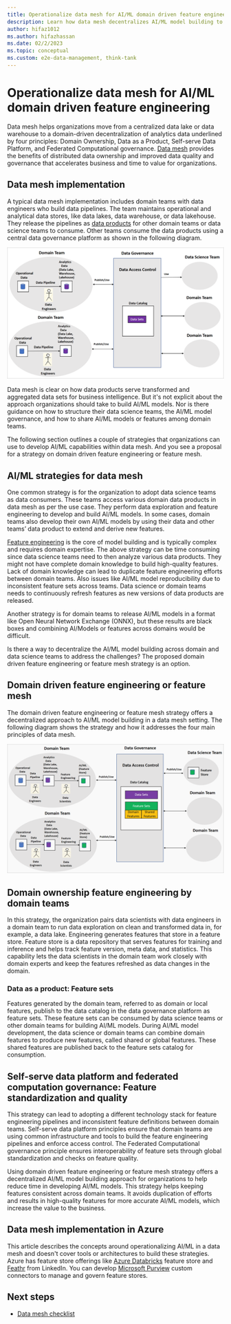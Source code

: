 ```yaml
---
title: Operationalize data mesh for AI/ML domain driven feature engineering
description: Learn how data mesh decentralizes AI/ML model building to help organizations move from a centralized data lake or data warehouse to domain driven, decentralized, distributed data analytics.
author: hifaz1012
ms.author: hifazhassan 
ms.date: 02/2/2023
ms.topic: conceptual
ms.custom: e2e-data-management, think-tank
---
```


# Operationalize data mesh for AI/ML domain driven feature engineering

Data mesh helps organizations move from a centralized data lake or data warehouse to a domain-driven decentralization of analytics data underlined by four principles: Domain Ownership, Data as a Product, Self-serve Data Platform, and Federated Computational governance. [Data mesh](what-is-data-mesh.md) provides the benefits of distributed data ownership and improved data quality and governance that accelerates business and time to value for organizations.

## Data mesh implementation

A typical data mesh implementation includes domain teams with data engineers who build data pipelines. The team maintains operational and analytical data stores, like data lakes, data warehouse, or data lakehouse. They release the pipelines as [data products](what-is-data-product.md) for other domain teams or data science teams to consume. Other teams consume the data products using a central data governance platform as shown in the following diagram.

![Architectural diagram showing a data mesh implementation.](../images/data-mesh-implementation.png)

Data mesh is clear on how data products serve transformed and aggregated data sets for business intelligence. But it's not explicit about the approach organizations should take to build AI/ML models. Nor is there guidance on how to structure their data science teams, the AI/ML model governance, and how to share AI/ML models or features among domain teams.

The following section outlines a couple of strategies that organizations can use to develop AI/ML capabilities within data mesh. And you see a proposal for a strategy on domain driven feature engineering or feature mesh.

## AI/ML strategies for data mesh

One common strategy is for the organization to adopt data science teams as data consumers. These teams access various domain data products in data mesh as per the use case. They perform data exploration and feature engineering to develop and build AI/ML models. In some cases, domain teams also develop their own AI/ML models by using their data and other teams’ data product to extend and derive new features.

[Feature engineering](https://en.wikipedia.org/wiki/Feature_engineering) is the core of model building and is typically complex and requires domain expertise. The above strategy can be time consuming since data science teams need to then analyze various data products. They might not have complete domain knowledge to build high-quality features. Lack of domain knowledge can lead to duplicate feature engineering efforts between domain teams. Also issues like AI/ML model reproducibility due to inconsistent feature sets across teams. Data science or domain teams needs to continuously refresh features as new versions of data products are released.  

Another strategy is for domain teams to release AI/ML models in a format like Open Neural Network Exchange (ONNX), but these results are black boxes and combining AI/Models or features across domains would be difficult.

Is there a way to decentralize the AI/ML model building across domain and data science teams to address the challenges? The proposed domain driven feature engineering or feature mesh strategy is an option.

## Domain driven feature engineering or feature mesh

The domain driven feature engineering or feature mesh strategy offers a decentralized approach to AI/ML model building in a data mesh setting. The following diagram shows the strategy and how it addresses the four main principles of data mesh.

![Architectural diagram showing the domain driven feature engineering and feature mesh strategy.](../images/domain-driven-feature-eng-feature-mesh-strategy.png)

## Domain ownership feature engineering by domain teams

In this strategy, the organization pairs data scientists with data engineers in a domain team to run data exploration on clean and transformed data in, for example, a data lake. Engineering generates features that store in a feature store. Feature store is a data repository that serves features for training and inference and helps track feature version, meta data, and statistics. This capability lets the data scientists in the domain team work closely with domain experts and keep the features refreshed as data changes in the domain.  

### Data as a product: Feature sets

Features generated by the domain team, referred to as domain or local features, publish to the data catalog in the data governance platform as feature sets. These feature sets can be consumed by data science teams or other domain teams for building AI/ML models. During AI/ML model development, the data science or domain teams can combine domain features to produce new features, called shared or global features. These shared features are published back to the feature sets catalog for consumption.

## Self-serve data platform and federated computation governance: Feature standardization and quality

This strategy can lead to adopting a different technology stack for feature engineering pipelines and inconsistent feature definitions between domain teams. Self-serve data platform principles ensure that domain teams are using common infrastructure and tools to build the feature engineering pipelines and enforce access control. The Federated Computational governance principle ensures interoperability of feature sets through global standardization and checks on feature quality.

Using domain driven feature engineering or feature mesh strategy offers a decentralized AI/ML model building approach for organizations to help reduce time in developing AI/ML models. This strategy helps keeping features consistent across domain teams. It avoids duplication of efforts and results in high-quality features for more accurate AI/ML models, which increase the value to the business.

## Data mesh implementation in Azure  

This article describes the concepts around operationalizing AI/ML in a data mesh and doesn't cover tools or architectures to build these strategies. Azure has feature store offerings like [Azure Databricks](/azure/databricks/machine-learning/feature-store) feature store and [Feathr](https://github.com/feathr-ai/feathr) from LinkedIn. You can develop [Microsoft Purview](/azure/purview/) custom connectors to manage and govern feature stores.

## Next steps

- [Data mesh checklist](data-mesh-checklist.md)
